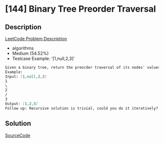 # [144] Binary Tree Preorder Traversal

## Description

[LeetCode Problem Description](https://leetcode.com/problems/binary-tree-preorder-traversal/description/)

* algorithms
* Medium (54.52%)
* Testcase Example:  '[1,null,2,3]'

```md
Given a binary tree, return the preorder traversal of its nodes' values.
Example:
Input: [1,null,2,3]
1
\
2
/
3
Output: [1,2,3]
Follow up: Recursive solution is trivial, could you do it iteratively?

```

## Solution

[SourceCode](./solution.js)
